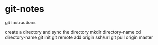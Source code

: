 # git-notes
git instructions
 
create a directory and sync the directory
mkdir directory-name
cd directory-name
git init
git remote add origin ssh/url
git pull origin master


